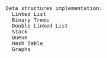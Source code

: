<pre>
Data structures implementation:
  Linked List
  Binary Trees 
  Double Linked List 
  Stack
  Queue
  Hash Table
  Graphs

</pre>
